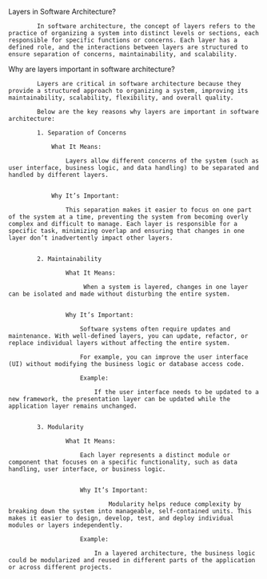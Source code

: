 Layers in Software Architecture?

            In software architecture, the concept of layers refers to the practice of organizing a system into distinct levels or sections, each responsible for specific functions or concerns. Each layer has a defined role, and the interactions between layers are structured to ensure separation of concerns, maintainability, and scalability.


Why are layers important in software architecture?

            Layers are critical in software architecture because they provide a structured approach to organizing a system, improving its maintainability, scalability, flexibility, and overall quality. 

            Below are the key reasons why layers are important in software architecture:

            1. Separation of Concerns

                What It Means:

                    Layers allow different concerns of the system (such as user interface, business logic, and data handling) to be separated and handled by different layers.


                Why It’s Important:

                    This separation makes it easier to focus on one part of the system at a time, preventing the system from becoming overly complex and difficult to manage. Each layer is responsible for a specific task, minimizing overlap and ensuring that changes in one layer don’t inadvertently impact other layers.


            2. Maintainability

                    What It Means:

                         When a system is layered, changes in one layer can be isolated and made without disturbing the entire system.

                    
                    Why It’s Important:

                        Software systems often require updates and maintenance. With well-defined layers, you can update, refactor, or replace individual layers without affecting the entire system. 

                        For example, you can improve the user interface (UI) without modifying the business logic or database access code.

                        Example:

                            If the user interface needs to be updated to a new framework, the presentation layer can be updated while the application layer remains unchanged.


            3. Modularity

                    What It Means:

                        Each layer represents a distinct module or component that focuses on a specific functionality, such as data handling, user interface, or business logic.


                        Why It’s Important:

                                Modularity helps reduce complexity by breaking down the system into manageable, self-contained units. This makes it easier to design, develop, test, and deploy individual modules or layers independently.

                        Example:

                            In a layered architecture, the business logic could be modularized and reused in different parts of the application or across different projects.
